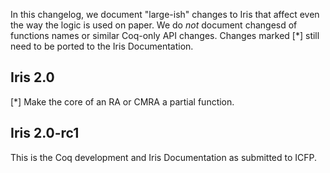 In this changelog, we document "large-ish" changes to Iris that affect even the way the logic is used on paper.
We do *not* document changesd of functions names or similar Coq-only API changes.
Changes marked [*] still need to be ported to the Iris Documentation.

## Iris 2.0

[*] Make the core of an RA or CMRA a partial function.

## Iris 2.0-rc1

This is the Coq development and Iris Documentation as submitted to ICFP.

